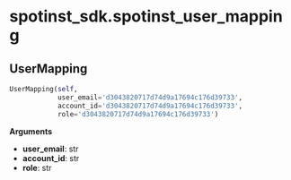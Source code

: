 <h1 id="spotinst_sdk.spotinst_user_mapping">spotinst_sdk.spotinst_user_mapping</h1>


<h2 id="spotinst_sdk.spotinst_user_mapping.UserMapping">UserMapping</h2>

```python
UserMapping(self,
            user_email='d3043820717d74d9a17694c176d39733',
            account_id='d3043820717d74d9a17694c176d39733',
            role='d3043820717d74d9a17694c176d39733')
```

__Arguments__

- __user_email__: str
- __account_id__: str
- __role__: str

